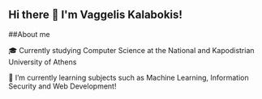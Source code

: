 ## Hi there 👋 I'm Vaggelis Kalabokis!

##About me

🎓 Currently studying Computer Science at the National and Kapodistrian University of Athens

🌱 I’m currently learning subjects such as Machine Learning, Information Security and Web Development!

<!--
**vaggeliskg/vaggeliskg** is a ✨ _special_ ✨ repository because its `README.md` (this file) appears on your GitHub profile.

Here are some ideas to get you started:

- 🔭 I’m currently working on ...
- 🌱 I’m currently learning ...
- 👯 I’m looking to collaborate on ...
- 🤔 I’m looking for help with ...
- 💬 Ask me about ...
- 📫 How to reach me: ...
- 😄 Pronouns: ...
- ⚡ Fun fact: ...
-->
